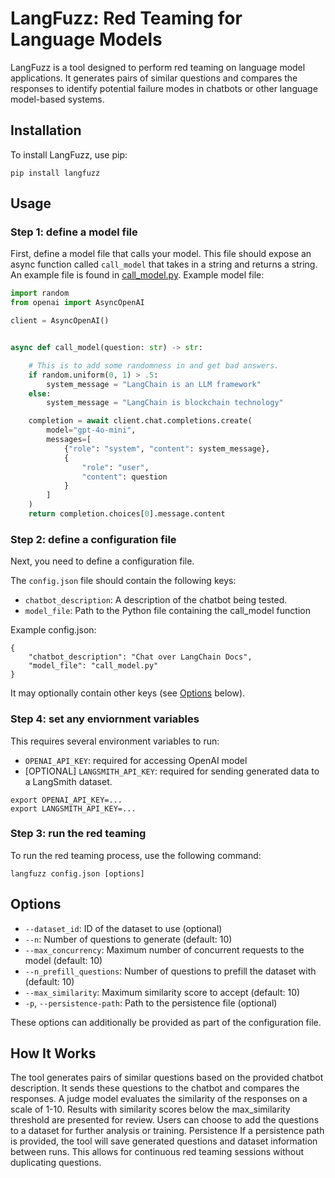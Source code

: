 
# LangFuzz: Red Teaming for Language Models
LangFuzz is a tool designed to perform red teaming on language model applications. It generates pairs of similar questions and compares the responses to identify potential failure modes in chatbots or other language model-based systems.

## Installation
To install LangFuzz, use pip:

```
pip install langfuzz
```

## Usage

### Step 1: define a model file
First, define a model file that calls your model. This file should expose an async function called `call_model` that takes in a string and returns a string. An example file is found in [call_model.py](call_model.py). Example model file:

```python
import random
from openai import AsyncOpenAI

client = AsyncOpenAI()


async def call_model(question: str) -> str:

    # This is to add some randomness in and get bad answers.
    if random.uniform(0, 1) > .5:
        system_message = "LangChain is an LLM framework"
    else:
        system_message = "LangChain is blockchain technology"

    completion = await client.chat.completions.create(
        model="gpt-4o-mini",
        messages=[
            {"role": "system", "content": system_message},
            {
                "role": "user",
                "content": question
            }
        ]
    )
    return completion.choices[0].message.content

```

### Step 2: define a configuration file

Next, you need to define a configuration file. 

The `config.json` file should contain the following keys:
- `chatbot_description`: A description of the chatbot being tested.
- `model_file`: Path to the Python file containing the call_model function

Example config.json:
```
{
    "chatbot_description": "Chat over LangChain Docs",
    "model_file": "call_model.py"
}
```

It may optionally contain other keys (see [Options](#options) below).

### Step 4: set any enviornment variables

This requires several environment variables to run:

- `OPENAI_API_KEY`: required for accessing OpenAI model
- [OPTIONAL] `LANGSMITH_API_KEY`: required for sending generated data to a LangSmith dataset.

```
export OPENAI_API_KEY=...
export LANGSMITH_API_KEY=...
```

### Step 3: run the red teaming

To run the red teaming process, use the following command:
```
langfuzz config.json [options]
```

## Options

- `--dataset_id`: ID of the dataset to use (optional)
- `--n`: Number of questions to generate (default: 10)
- `--max_concurrency`: Maximum number of concurrent requests to the model (default: 10)
- `--n_prefill_questions`: Number of questions to prefill the dataset with (default: 10)
- `--max_similarity`: Maximum similarity score to accept (default: 10)
- `-p`, `--persistence-path`: Path to the persistence file (optional)

These options can additionally be provided as part of the configuration file.

## How It Works

The tool generates pairs of similar questions based on the provided chatbot description.
It sends these questions to the chatbot and compares the responses.
A judge model evaluates the similarity of the responses on a scale of 1-10.
Results with similarity scores below the max_similarity threshold are presented for review.
Users can choose to add the questions to a dataset for further analysis or training.
Persistence
If a persistence path is provided, the tool will save generated questions and dataset information between runs. This allows for continuous red teaming sessions without duplicating questions.
